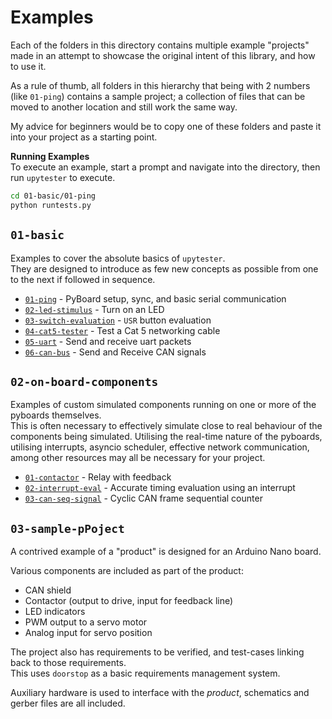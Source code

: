 # Examples

Each of the folders in this directory contains multiple example "projects"
made in an attempt to showcase the original intent of this library, and how
to use it.

As a rule of thumb, all folders in this hierarchy that being with 2 numbers
(like `01-ping`) contains a sample project; a collection of files that
can be moved to another location and still work the same way.

My advice for beginners would be to copy one of these folders and paste it into
your project as a starting point.

**Running Examples**\
To execute an example, start a prompt and navigate into the directory, then
run `upytester` to execute.

```bash
cd 01-basic/01-ping
python runtests.py
```

## `01-basic`

Examples to cover the absolute basics of `upytester`.\
They are designed to introduce as few new concepts as possible from one to
the next if followed in sequence.

* [`01-ping`](01-ping) - PyBoard setup, sync, and basic serial communication
* [`02-led-stimulus`](02-led-stimulus) - Turn on an LED
* [`03-switch-evaluation`](03-switch-evaluation) - `USR` button evaluation
* [`04-cat5-tester`](04-cat5-tester) - Test a Cat 5 networking cable
* [`05-uart`](05-uart) - Send and receive uart packets
* [`06-can-bus`](06-can-bus) - Send and Receive CAN signals

## `02-on-board-components`

Examples of custom simulated components running on one or more of the
pyboards themselves.\
This is often necessary to effectively simulate close to real behaviour of
the components being simulated. Utilising the real-time nature of the
pyboards, utilising interrupts, asyncio scheduler, effective network
communication, among other resources may all be necessary for your project.

* [`01-contactor`](01-contactor) - Relay with feedback
* [`02-interrupt-eval`](02-interrupt-eval) - Accurate timing evaluation using an interrupt
* [`03-can-seq-signal`](03-can-seq-signal) - Cyclic CAN frame sequential counter

## `03-sample-pPoject`

A contrived example of a "product" is designed for an Arduino Nano board.

Various components are included as part of the product:

* CAN shield
* Contactor (output to drive, input for feedback line)
* LED indicators
* PWM output to a servo motor
* Analog input for servo position

The project also has requirements to be verified, and test-cases
linking back to those requirements.\
This uses `doorstop` as a basic requirements management system.

Auxiliary hardware is used to interface with the _product_, schematics
and gerber files are all included.
